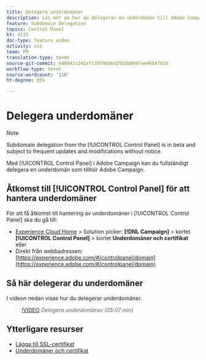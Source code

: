 ```yaml
---
title: Delegera underdomäner
description: Läs mer om hur du delegerar en underdomän till Adobe Campaign.
feature: Subdomain Delegation
topics: Control Panel
kt: 4115
doc-type: feature video
activity: use
team: PM
translation-type: tm+mt
source-git-commit: e40441c242af138f9686d291bb804fae46b4f62d
workflow-type: tm+mt
source-wordcount: '110'
ht-degree: 85%

---
```



# Delegera underdomäner

>[!NOTE]
>
> Subdomain delegation from the [!UICONTROL Control Panel] is in beta and subject to frequent updates and modifications without notice.

Med [!UICONTROL Control Panel] i Adobe Campaign kan du fullständigt delegera en underdomän som tillhör Adobe Campaign.

## Åtkomst till [!UICONTROL Control Panel] för att hantera underdomäner

För att få åtkomst till hantering av underdomäner i [!UICONTROL Control Panel] ska du gå till:

* [Experience Cloud Home](https://experience.adobe.com/#/home) > Solution picker: **[!DNL Campaign]** > kortet **[!UICONTROL Control Panel]** > kortet **Underdomäner och certifikat**
eller
* Direkt från webbadressen: [https://experience.adobe.com/#/controlpanel/domain](https://experience.adobe.com/#/controlpanel/domain)

## Så här delegerar du underdomäner

I videon nedan visas hur du delegerar underdomäner.

>[!VIDEO](https://video.tv.adobe.com/v/31390?quality=12)
*Delegera underdomäner (05:07 min)*

## Ytterligare resurser

* [Lägga till SSL-certifikat](/help/acc/monitoring-campaign-classic/control-panel/adding-ssl-certificates.md)
* [Underdomäner och certifikat](https://docs.adobe.com/content/help/sv-SE/control-panel/using/subdomains-and-certificates/renewing-subdomain-certificate.html)
